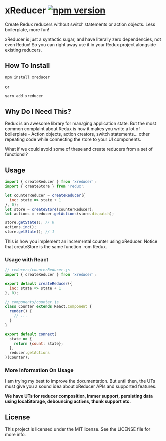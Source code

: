 # xReducer [![npm version](https://badge.fury.io/js/xreducer.svg)](https://badge.fury.io/js/xreducer)

Create Redux reducers without switch statements or action objects. Less boilerplate, more fun!

xReducer is just a syntactic sugar, and have literally zero dependencies, not even Redux! So you can right away use it in your Redux project alongside existing reducers.

## How To Install
```js
npm install xreducer
```
or
```js
yarn add xreducer
```
## Why Do I Need This?
Redux is an awesome library for managing application state. But the most common complaint about Redux is how it makes you write a lot of boilerplate - Action objects, action creators, switch statements... other repeating code while connecting the store to your UI components.

What if we could avoid some of these and create reducers from a set of functions!?

## Usage
```js
import { createReducer } from 'xreducer';
import { createStore } from 'redux';

let counterReducer = createReducer({
  inc: state => state + 1
}, 0);
let store = createStore(counterReducer);
let actions = reducer.getActions(store.dispatch);

store.getState(); // 0
actions.inc();
store.getState(); // 1
```
This is how you implement an incremental counter using xReducer. Notice that createStore is the same function from Redux.

### Usage with React
```js
// reducers/counterReducer.js
import { createReducer } from 'xreducer';

export default createReducer({
  inc: state => state + 1
}, 0);
```

```js
// components/counter.js
class Counter extends React.Component {
  render() {
    // ...
  }
}

export default connect(
  state => {
    return {count: state};
  },
  reducer.getActions
)(Counter);
```
### More Information On Usage
I am trying my best to improve the documentation. But until then, the UTs must give you a sound idea about xReducer APIs and supported features.

**We have UTs for reducer composition, Immer support, persisting data using localStorage, debouncing actions, thunk support etc.**

## License

This project is licensed under the MIT license. See the LICENSE file for more info.


<!--
- Installation
- Basic
  - Explain - Handler, Action, Thunk
- Consume state & getActions
- combined reducer
- Using Immutable Helpers
  - Using Immer
  - Using Immutability Helper
- Custom type
- thunks
- Handlers object is frozen
- Perf analysis

- Will will do the dispatching for you
-->
